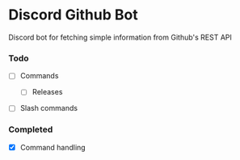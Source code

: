 # Discord Github Bot
Discord bot for fetching simple information from Github's REST API

### Todo
- [ ] Commands
  - [ ] Releases
- [ ] Slash commands
   

### Completed
- [X] Command handling
